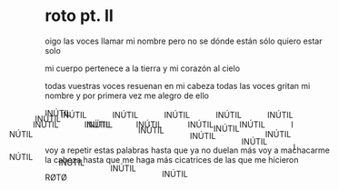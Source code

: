 # roto pt. II

oigo las voces llamar mi nombre
pero no se dónde están
sólo quiero estar solo

mi cuerpo pertenece a la tierra
y mi corazón al cielo

todas vuestras voces
resuenan en mi cabeza
todas las voces
gritan mi nombre
y por primera vez
me alegro de ello

INÚTIL<span style="position: relative; top: 10px; left: -63px;"><span>INÚTIL</span></span><span style="position: relative; top: 3px; left: -63px;"><span>INÚTIL</span></span><span style="position: relative; top: 20px; left: -63px;"><span>INÚTIL</span></span><span style="position: relative; top: 3px; left: -63px;"><span>INÚTIL</span></span><span style="position: relative; top: 30px; left: -63px;"><span>INÚTIL</span></span><span style="position: relative; top: 3px; left: -63px;"><span>INÚTIL</span></span><span style="position: relative; top: 40px; left: -63px;"><span>INÚTIL</span></span><span style="position: relative; top: 3px; left: -63px;"><span>INÚTIL</span></span><span style="position: relative; top: 50px; left: -63px;"><span>INÚTIL</span></span><span style="position: relative; top: 3px; left: -63px;"><span>INÚTIL</span></span><span style="position: relative; top: 60px; left: -63px;"><span>INÚTIL</span></span><span style="position: relative; top: 3px; left: -63px;"><span>INÚTIL</span></span><span style="position: relative; top: 70px; left: -63px;"><span>INÚTIL</span></span><span style="position: relative; top: 3px; left: -63px;"><span>INÚTIL</span></span><span style="position: relative; top: 80px; left: -63px;"><span>INÚTIL</span></span><span style="position: relative; top: 3px; left: -63px;"><span>INÚTIL</span></span><span style="position: relative; top: 90px; left: -63px;"><span>INÚTIL</span></span><span style="position: relative; top: 3px; left: -63px;"><span>INÚTIL</span></span><span style="position: relative; top: 10px; left: -63px;"><span>INÚTIL</span></span><span style="position: relative; top: 3px; left: -63px;"><span>INÚTIL</span></span><span style="position: relative; top: 20px; left: -63px;"><span>INÚTIL</span></span><span style="position: relative; top: 3px; left: -63px;"><span>INÚTIL</span></span><span style="position: relative; top: 30px; left: -63px;">

voy a repetir estas palabras
hasta que ya no duelan más
voy a machacarme la cabeza
hasta que me haga más cicatrices de las que me hicieron

RØTØ